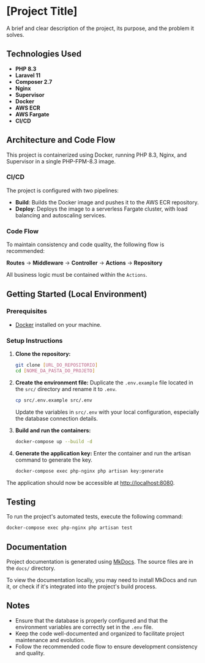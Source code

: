 # [Project Title]

A brief and clear description of the project, its purpose, and the problem it solves.

## Technologies Used

- **PHP 8.3**
- **Laravel 11**
- **Composer 2.7**
- **Nginx**
- **Supervisor**
- **Docker**
- **AWS ECR**
- **AWS Fargate**
- **CI/CD**

## Architecture and Code Flow

This project is containerized using Docker, running PHP 8.3, Nginx, and Supervisor in a single PHP-FPM-8.3 image.

### CI/CD

The project is configured with two pipelines:
- **Build**: Builds the Docker image and pushes it to the AWS ECR repository.
- **Deploy**: Deploys the image to a serverless Fargate cluster, with load balancing and autoscaling services.

### Code Flow

To maintain consistency and code quality, the following flow is recommended:

**Routes** -> **Middleware** -> **Controller** -> **Actions** -> **Repository**

All business logic must be contained within the `Actions`.

## Getting Started (Local Environment)

### Prerequisites

- [Docker](https://www.docker.com/get-started) installed on your machine.

### Setup Instructions

1.  **Clone the repository:**
    ```sh
    git clone [URL_DO_REPOSITORIO]
    cd [NOME_DA_PASTA_DO_PROJETO]
    ```

2.  **Create the environment file:**
    Duplicate the `.env.example` file located in the `src/` directory and rename it to `.env`.
    ```sh
    cp src/.env.example src/.env
    ```
    Update the variables in `src/.env` with your local configuration, especially the database connection details.

3.  **Build and run the containers:**
    ```sh
    docker-compose up --build -d
    ```

4.  **Generate the application key:**
    Enter the container and run the artisan command to generate the key.
    ```sh
    docker-compose exec php-nginx php artisan key:generate
    ```

The application should now be accessible at [http://localhost:8080](http://localhost:8080).

## Testing

To run the project's automated tests, execute the following command:

```sh
docker-compose exec php-nginx php artisan test
```

## Documentation

Project documentation is generated using [MkDocs](https://www.mkdocs.org/). The source files are in the `docs/` directory.

To view the documentation locally, you may need to install MkDocs and run it, or check if it's integrated into the project's build process.

## Notes

- Ensure that the database is properly configured and that the environment variables are correctly set in the `.env` file.
- Keep the code well-documented and organized to facilitate project maintenance and evolution.
- Follow the recommended code flow to ensure development consistency and quality.
